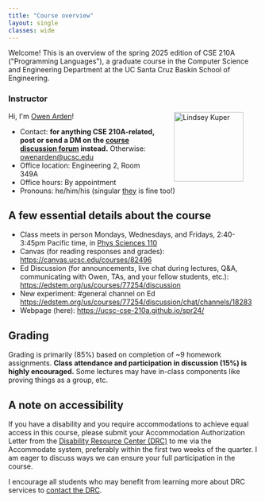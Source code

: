 ```yaml
---
title: "Course overview"
layout: single
classes: wide
---
```


Welcome!  This is an overview of the spring 2025 edition of CSE 210A ("Programming Languages"), a graduate course in the Computer Science and Engineering Department at the UC Santa Cruz Baskin School of Engineering.

### Instructor

<img src="{{ site.url }}{{ site.baseurl }}/assets/images/owen-arden-350.jpg" alt="Lindsey Kuper" width="140" style="float: right; margin: 0px 15px 0px 15px; padding: 0px 15px 0px 15px;" />


Hi, I'm [Owen Arden](https://owenarden.github.io/home/)! 
  - Contact: **for anything CSE 210A-related, post or send a DM on the [course discussion forum](https://edstem.org/us/courses/77254/discussion) instead.**  Otherwise: <owenarden@ucsc.edu>
  - Office location: Engineering 2, Room 349A
  - Office hours: By appointment
  - Pronouns: he/him/his (singular [they](https://apastyle.apa.org/style-grammar-guidelines/grammar/singular-they) is fine too!)
  
## A few essential details about the course

  - Class meets in person Mondays, Wednesdays, and Fridays, 2:40-3:45pm Pacific time, in [Phys Sciences 110](https://its.ucsc.edu/classrooms/media-info/psb110.html)
  - Canvas (for reading responses and grades): <https://canvas.ucsc.edu/courses/82496>
  - Ed Discussion (for announcements, live chat during lectures, Q&A, communicating with Owen, TAs, and your fellow students, etc.): <https://edstem.org/us/courses/77254/discussion> 
  - New experiment: #general channel on Ed <https://edstem.org/us/courses/77254/discussion/chat/channels/18283> 
  - Webpage (here): <https://ucsc-cse-210a.github.io/spr24/>
  
## Grading
Grading is primarily (85%) based on completion of ~9 homework assignments.
**Class attendance and participation in discussion (15%) is highly encouraged.** 
Some lectures may have in-class components like proving things as a group, etc.

## A note on accessibility

If you have a disability and you require accommodations to achieve equal access in this course, please submit your Accommodation Authorization Letter from the [Disability Resource Center (DRC)](https://drc.ucsc.edu/index.html) to me via the Accommodate system, preferably within the first two weeks of the quarter.  I am eager to discuss ways we can ensure your full participation in the course.

I encourage all students who may benefit from learning more about DRC services to [contact the DRC](https://drc.ucsc.edu/about/contact-us/index.html).